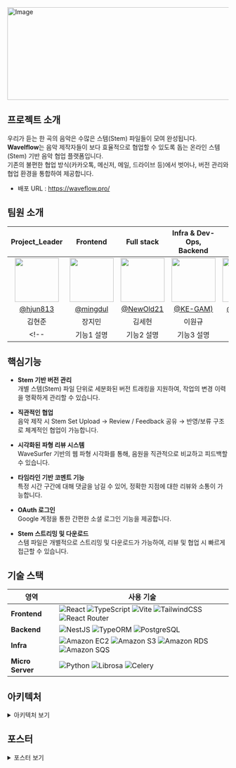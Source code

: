 <img width="785" height="211" alt="Image" src="https://github.com/user-attachments/assets/751276fd-ecda-41b1-b2b5-a79de2288848" />

## 프로젝트 소개
우리가 듣는 한 곡의 음악은 수많은 스템(Stem) 파일들이 모여 완성됩니다. <br />
**Wavelflow**는 음악 제작자들이 보다 효율적으로 협업할 수 있도록 돕는 온라인 스템(Stem) 기반 음악 협업 플랫폼입니다. <br />
기존의 불편한 협업 방식(카카오톡, 메신저, 메일, 드라이브 등)에서 벗어나, 버전 관리와 협업 환경을 통합하여 제공합니다.

- 배포 URL : https://waveflow.pro/



## 팀원 소개

| Project_Leader| Frontend | Full stack| Infra & Dev-Ops, Backend|Backend |
| :--------------------------------------------------------------: | :--------------------------------------------------------------: | :--------------------------------------------------------------------------: | :-----------------------------------------------------------: | :-----------------------------------------------------------: |
| <img src="https://avatars.githubusercontent.com/hjun813" width="100"/> | <img src="https://avatars.githubusercontent.com/mingdul"  width="100"/> | <img src="https://avatars.githubusercontent.com/NewOld21" width="100"/> | <img src="https://avatars.githubusercontent.com/KE-GAM" width="100"/> | <img src="https://avatars.githubusercontent.com/flaska99" width="100"/> |
| [@hjun813](https://github.com/hjun813) | [@mingdul](https://github.com/mingdul) | [@NewOld21](https://github.com/NewOld21) | [@KE-GAM)](https://github.com/KE-GAM) | [@flaska99](https://github.com/flaska99>) |
| 김현준 | 장지민 | 김세헌 | 이원규 | 정승민|
<!-- | 기능1 설명 | 기능2 설명 | 기능3 설명 | 기능4 설명 | 기능5 설명 | 기능6 설명 | -->

## 핵심기능

- **Stem 기반 버전 관리**  
  개별 스템(Stem) 파일 단위로 세분화된 버전 트래킹을 지원하여, 작업의 변경 이력을 명확하게 관리할 수 있습니다.

- **직관적인 협업**  
  음악 제작 시  Stem Set Upload → Review / Feedback 공유 → 반영/보류 구조로 체계적인 협업이 가능합니다.

- **시각화된 파형 리뷰 시스템**  
  WaveSurfer 기반의 웹 파형 시각화를 통해, 음원을 직관적으로 비교하고 피드백할 수 있습니다.

- **타임라인 기반 코멘트 기능**  
  특정 시간 구간에 대해 댓글을 남길 수 있어, 정확한 지점에 대한 리뷰와 소통이 가능합니다.

- **OAuth 로그인**  
  Google 계정을 통한 간편한 소셜 로그인 기능을 제공합니다.

- **Stem 스트리밍 및 다운로드**  
  스템 파일은 개별적으로 스트리밍 및 다운로드가 가능하여, 리뷰 및 협업 시 빠르게 접근할 수 있습니다.

## 기술 스택

| 영역 | 사용 기술 |
|------|-----------|
| **Frontend** | ![React](https://img.shields.io/badge/React-20232A?style=flat&logo=react&logoColor=61DAFB) ![TypeScript](https://img.shields.io/badge/TypeScript-3178C6?style=flat&logo=typescript&logoColor=white) ![Vite](https://img.shields.io/badge/Vite-646CFF?style=flat&logo=vite&logoColor=white) ![TailwindCSS](https://img.shields.io/badge/TailwindCSS-06B6D4?style=flat&logo=tailwindcss&logoColor=white) ![React Router](https://img.shields.io/badge/React--Router-CA4245?style=flat&logo=reactrouter&logoColor=white) |
| **Backend** | ![NestJS](https://img.shields.io/badge/NestJS-E0234E?style=flat&logo=nestjs&logoColor=white) ![TypeORM](https://img.shields.io/badge/TypeORM-262626?style=flat&logo=typeorm&logoColor=white) ![PostgreSQL](https://img.shields.io/badge/PostgreSQL-4169E1?style=flat&logo=postgresql&logoColor=white) |
| **Infra** | ![Amazon EC2](https://img.shields.io/badge/Amazon%20EC2-FF9900?style=flat&logo=amazon-ec2&logoColor=white) ![Amazon S3](https://img.shields.io/badge/Amazon%20S3-569A31?style=flat&logo=amazon-s3&logoColor=white) ![Amazon RDS](https://img.shields.io/badge/Amazon%20RDS-527FFF?style=flat&logo=amazon-rds&logoColor=white) ![Amazon SQS](https://img.shields.io/badge/Amazon%20SQS-232F3E?style=flat&logo=amazonaws&logoColor=white) |
| **Micro Server** | ![Python](https://img.shields.io/badge/Python-3776AB?style=flat&logo=python&logoColor=white) ![Librosa](https://img.shields.io/badge/Librosa-222222?style=flat&logo=python&logoColor=white) ![Celery](https://img.shields.io/badge/Celery-37814A?style=flat&logo=celery&logoColor=white) |

## 아키텍처

<details>
<summary> 아키텍처 보기 </summary>
<div align="center">
<img width="1382" height="715" alt="Image" src="https://github.com/user-attachments/assets/8ed0eed0-eda2-4bb9-af4e-74eb7b1c81dd" />
</div>
</details>

## 포스터
<details>
<summary> 포스터 보기 </summary>
<div align="center">
<img src="https://github.com/user-attachments/assets/97d846aa-ed4e-42dc-8b69-c411ce54ca38"/>
</div>
</details>